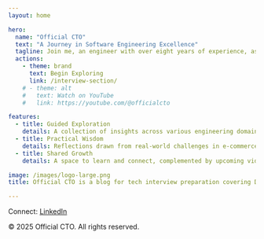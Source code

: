```yaml
---
layout: home

hero:
  name: "Official CTO"
  text: "A Journey in Software Engineering Excellence"
  tagline: Join me, an engineer with over eight years of experience, as we explore the craft of building scalable, robust systems together.
  actions:
    - theme: brand
      text: Begin Exploring
      link: /interview-section/
    # - theme: alt
    #   text: Watch on YouTube
    #   link: https://youtube.com/@officialcto

features:
  - title: Guided Exploration
    details: A collection of insights across various engineering domains, from algorithms to system design.
  - title: Practical Wisdom
    details: Reflections drawn from real-world challenges in e-commerce, cloud, and distributed systems.
  - title: Shared Growth
    details: A space to learn and connect, complemented by upcoming video content.

image: /images/logo-large.png
title: Official CTO is a blog for tech interview preparation covering DS/Algo, LLD, and HLD System Design and CS fundamentals

---
```




<footer>
  <p>Connect: <a href="https://www.linkedin.com/in/ravi-shankar-a725b0225/">LinkedIn</a></p>
  <!-- <p>Contact: <a href="mailto:your-email@example.com">your-email@example.com</a></p> -->
  <p>&copy; 2025 Official CTO. All rights reserved.</p>
</footer>